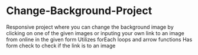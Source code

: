 # Change-Background-Project
Responsive project where you can change the background image by clicking on one of the given images or inputing your own link to an image from online in the given form
Utilizes forEach loops and arrow functions
Has form check to check if the link is to an image
